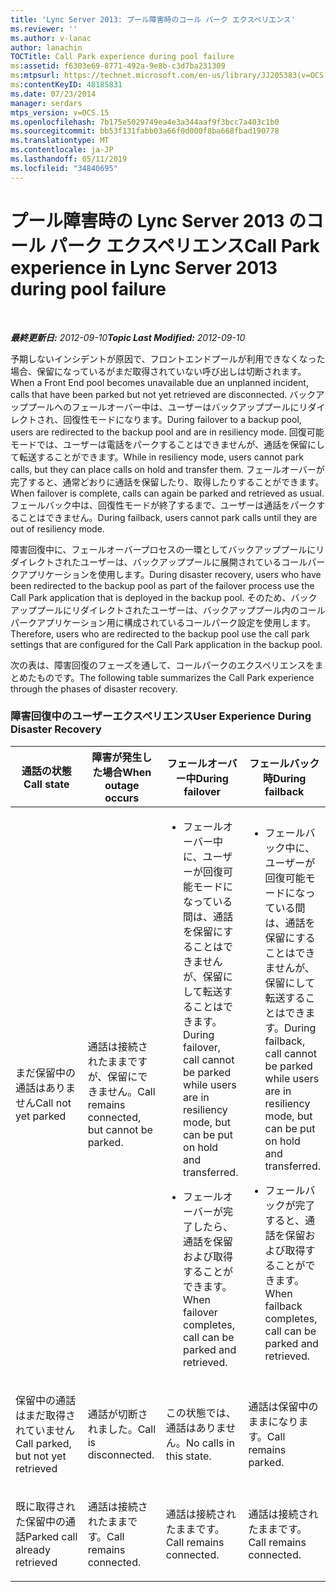 ```yaml
---
title: 'Lync Server 2013: プール障害時のコール パーク エクスペリエンス'
ms.reviewer: ''
ms.author: v-lanac
author: lanachin
TOCTitle: Call Park experience during pool failure
ms:assetid: f6303e69-8771-492a-9e8b-c3d7ba231309
ms:mtpsurl: https://technet.microsoft.com/en-us/library/JJ205383(v=OCS.15)
ms:contentKeyID: 48185831
ms.date: 07/23/2014
manager: serdars
mtps_version: v=OCS.15
ms.openlocfilehash: 7b175e5029749ea4e3a344aaf9f3bcc7a403c1b0
ms.sourcegitcommit: bb53f131fabb03a66f0d000f8ba668fbad190778
ms.translationtype: MT
ms.contentlocale: ja-JP
ms.lasthandoff: 05/11/2019
ms.locfileid: "34840695"
---
```

<div data-xmlns="http://www.w3.org/1999/xhtml">

<div class="topic" data-xmlns="http://www.w3.org/1999/xhtml" data-msxsl="urn:schemas-microsoft-com:xslt" data-cs="http://msdn.microsoft.com/en-us/">

<div data-asp="http://msdn2.microsoft.com/asp">

# <a name="call-park-experience-in-lync-server-2013-during-pool-failure"></a><span data-ttu-id="81f4f-102">プール障害時の Lync Server 2013 のコール パーク エクスペリエンス</span><span class="sxs-lookup"><span data-stu-id="81f4f-102">Call Park experience in Lync Server 2013 during pool failure</span></span>

</div>

<div id="mainSection">

<div id="mainBody">

<span> </span>

<span data-ttu-id="81f4f-103">_**最終更新日:** 2012-09-10_</span><span class="sxs-lookup"><span data-stu-id="81f4f-103">_**Topic Last Modified:** 2012-09-10_</span></span>

<span data-ttu-id="81f4f-104">予期しないインシデントが原因で、フロントエンドプールが利用できなくなった場合、保留になっているがまだ取得されていない呼び出しは切断されます。</span><span class="sxs-lookup"><span data-stu-id="81f4f-104">When a Front End pool becomes unavailable due an unplanned incident, calls that have been parked but not yet retrieved are disconnected.</span></span> <span data-ttu-id="81f4f-105">バックアッププールへのフェールオーバー中は、ユーザーはバックアッププールにリダイレクトされ、回復性モードになります。</span><span class="sxs-lookup"><span data-stu-id="81f4f-105">During failover to a backup pool, users are redirected to the backup pool and are in resiliency mode.</span></span> <span data-ttu-id="81f4f-106">回復可能モードでは、ユーザーは電話をパークすることはできませんが、通話を保留にして転送することができます。</span><span class="sxs-lookup"><span data-stu-id="81f4f-106">While in resiliency mode, users cannot park calls, but they can place calls on hold and transfer them.</span></span> <span data-ttu-id="81f4f-107">フェールオーバーが完了すると、通常どおりに通話を保留したり、取得したりすることができます。</span><span class="sxs-lookup"><span data-stu-id="81f4f-107">When failover is complete, calls can again be parked and retrieved as usual.</span></span> <span data-ttu-id="81f4f-108">フェールバック中は、回復性モードが終了するまで、ユーザーは通話をパークすることはできません。</span><span class="sxs-lookup"><span data-stu-id="81f4f-108">During failback, users cannot park calls until they are out of resiliency mode.</span></span>

<span data-ttu-id="81f4f-109">障害回復中に、フェールオーバープロセスの一環としてバックアッププールにリダイレクトされたユーザーは、バックアッププールに展開されているコールパークアプリケーションを使用します。</span><span class="sxs-lookup"><span data-stu-id="81f4f-109">During disaster recovery, users who have been redirected to the backup pool as part of the failover process use the Call Park application that is deployed in the backup pool.</span></span> <span data-ttu-id="81f4f-110">そのため、バックアッププールにリダイレクトされたユーザーは、バックアッププール内のコールパークアプリケーション用に構成されているコールパーク設定を使用します。</span><span class="sxs-lookup"><span data-stu-id="81f4f-110">Therefore, users who are redirected to the backup pool use the call park settings that are configured for the Call Park application in the backup pool.</span></span>

<span data-ttu-id="81f4f-111">次の表は、障害回復のフェーズを通して、コールパークのエクスペリエンスをまとめたものです。</span><span class="sxs-lookup"><span data-stu-id="81f4f-111">The following table summarizes the Call Park experience through the phases of disaster recovery.</span></span>

### <a name="user-experience-during-disaster-recovery"></a><span data-ttu-id="81f4f-112">障害回復中のユーザーエクスペリエンス</span><span class="sxs-lookup"><span data-stu-id="81f4f-112">User Experience During Disaster Recovery</span></span>

<table>
<colgroup>
<col style="width: 25%" />
<col style="width: 25%" />
<col style="width: 25%" />
<col style="width: 25%" />
</colgroup>
<thead>
<tr class="header">
<th><span data-ttu-id="81f4f-113">通話の状態</span><span class="sxs-lookup"><span data-stu-id="81f4f-113">Call state</span></span></th>
<th><span data-ttu-id="81f4f-114">障害が発生した場合</span><span class="sxs-lookup"><span data-stu-id="81f4f-114">When outage occurs</span></span></th>
<th><span data-ttu-id="81f4f-115">フェールオーバー中</span><span class="sxs-lookup"><span data-stu-id="81f4f-115">During failover</span></span></th>
<th><span data-ttu-id="81f4f-116">フェールバック時</span><span class="sxs-lookup"><span data-stu-id="81f4f-116">During failback</span></span></th>
</tr>
</thead>
<tbody>
<tr class="odd">
<td><p><span data-ttu-id="81f4f-117">まだ保留中の通話はありません</span><span class="sxs-lookup"><span data-stu-id="81f4f-117">Call not yet parked</span></span></p></td>
<td><p><span data-ttu-id="81f4f-118">通話は接続されたままですが、保留にできません。</span><span class="sxs-lookup"><span data-stu-id="81f4f-118">Call remains connected, but cannot be parked.</span></span></p></td>
<td><ul>
<li><p><span data-ttu-id="81f4f-119">フェールオーバー中に、ユーザーが回復可能モードになっている間は、通話を保留にすることはできませんが、保留にして転送することはできます。</span><span class="sxs-lookup"><span data-stu-id="81f4f-119">During failover, call cannot be parked while users are in resiliency mode, but can be put on hold and transferred.</span></span></p></li>
<li><p><span data-ttu-id="81f4f-120">フェールオーバーが完了したら、通話を保留および取得することができます。</span><span class="sxs-lookup"><span data-stu-id="81f4f-120">When failover completes, call can be parked and retrieved.</span></span></p></li>
</ul></td>
<td><ul>
<li><p><span data-ttu-id="81f4f-121">フェールバック中に、ユーザーが回復可能モードになっている間は、通話を保留にすることはできませんが、保留にして転送することはできます。</span><span class="sxs-lookup"><span data-stu-id="81f4f-121">During failback, call cannot be parked while users are in resiliency mode, but can be put on hold and transferred.</span></span></p></li>
<li><p><span data-ttu-id="81f4f-122">フェールバックが完了すると、通話を保留および取得することができます。</span><span class="sxs-lookup"><span data-stu-id="81f4f-122">When failback completes, call can be parked and retrieved.</span></span></p></li>
</ul></td>
</tr>
<tr class="even">
<td><p><span data-ttu-id="81f4f-123">保留中の通話はまだ取得されていません</span><span class="sxs-lookup"><span data-stu-id="81f4f-123">Call parked, but not yet retrieved</span></span></p></td>
<td><p><span data-ttu-id="81f4f-124">通話が切断されました。</span><span class="sxs-lookup"><span data-stu-id="81f4f-124">Call is disconnected.</span></span></p></td>
<td><p><span data-ttu-id="81f4f-125">この状態では、通話はありません。</span><span class="sxs-lookup"><span data-stu-id="81f4f-125">No calls in this state.</span></span></p></td>
<td><p><span data-ttu-id="81f4f-126">通話は保留中のままになります。</span><span class="sxs-lookup"><span data-stu-id="81f4f-126">Call remains parked.</span></span></p></td>
</tr>
<tr class="odd">
<td><p><span data-ttu-id="81f4f-127">既に取得された保留中の通話</span><span class="sxs-lookup"><span data-stu-id="81f4f-127">Parked call already retrieved</span></span></p></td>
<td><p><span data-ttu-id="81f4f-128">通話は接続されたままです。</span><span class="sxs-lookup"><span data-stu-id="81f4f-128">Call remains connected.</span></span></p></td>
<td><p><span data-ttu-id="81f4f-129">通話は接続されたままです。</span><span class="sxs-lookup"><span data-stu-id="81f4f-129">Call remains connected.</span></span></p></td>
<td><p><span data-ttu-id="81f4f-130">通話は接続されたままです。</span><span class="sxs-lookup"><span data-stu-id="81f4f-130">Call remains connected.</span></span></p></td>
</tr>
</tbody>
</table>


</div>

<span> </span>

</div>

</div>

</div>

